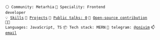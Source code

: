 <code>⚪ Community: Metarhia</code>
<code>👷 Speciality: Frontend developer</code><br>
<code>💡 [Skills](SKILLS.md)</code>
<code>🧻 [Projects](PROJECTS.md)</code>
<code>📢 [Public talks: 0](TALKS.md)</code>
<code>👀 [Open-source contribution](CONTRIBUTION.md)</code><br>
<code>🧑‍💻 Languages: JavaScript, TS</code>
<code>📦 Tech stack: MERN</code>
<code>💬 telegram: [@onivim](https://telegram.me/onivim)</code>
<code>📫 [email](mailto:slavakuz88@gmail.com)</code>

